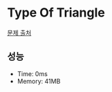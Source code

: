 # Type Of Triangle

[문제 출처](https://leetcode.com/problems/type-of-triangle)

## 성능

- Time: 0ms
- Memory: 41MB